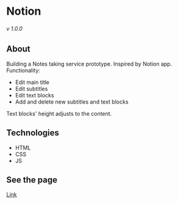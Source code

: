 # Notion
###### v 1.0.0
## About
Building a Notes taking service prototype. Inspired by Notion app. 
Functionality:
* Edit main title
* Edit subtitles
* Edit text blocks
* Add and delete new subtitles and text blocks

Text blocks' height adjusts to the content.

## Technologies
* HTML
* CSS
* JS

## See the page
[Link](https://foxoter.github.io/Notion/)
